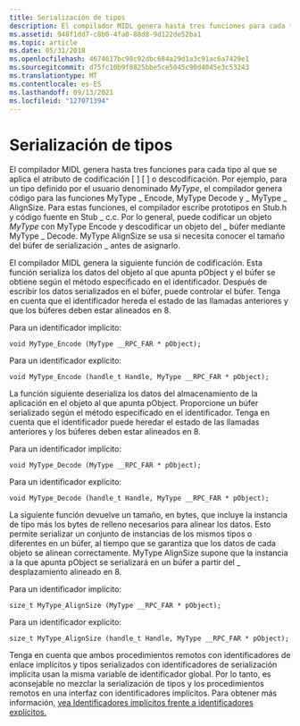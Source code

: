 ```yaml
---
title: Serialización de tipos
description: El compilador MIDL genera hasta tres funciones para cada tipo al que se aplica el atributo \ encode\ o \ decode\.
ms.assetid: 948f1dd7-c8b0-4fa0-88d8-9d122de52ba1
ms.topic: article
ms.date: 05/31/2018
ms.openlocfilehash: 4674617bc98c92dbc684a29d1a3c91ac6a7429e1
ms.sourcegitcommit: d75fc10b9f0825bbe5ce5045c90d4045e3c53243
ms.translationtype: MT
ms.contentlocale: es-ES
ms.lasthandoff: 09/13/2021
ms.locfileid: "127071394"
---
```

# <a name="type-serialization"></a>Serialización de tipos

El compilador MIDL genera hasta tres funciones para cada tipo al que se aplica el atributo de codificación \[ [](/windows/desktop/Midl/encode) \] \[ [](/windows/desktop/Midl/decode) \] o descodificación. Por ejemplo, para un tipo definido por el usuario denominado *MyType*, el compilador genera código para las funciones MyType \_ Encode, MyType Decode y \_ MyType \_ AlignSize. Para estas funciones, el compilador escribe prototipos en Stub.h y código fuente en Stub \_ c.c. Por lo general, puede codificar un objeto *MyType* con MyType Encode y descodificar un objeto del \_ búfer mediante MyType \_ Decode. MyType AlignSize se usa si necesita conocer el tamaño del búfer de serialización \_ antes de asignarlo.

El compilador MIDL genera la siguiente función de codificación. Esta función serializa los datos del objeto al que apunta pObject y el búfer se obtiene según el método especificado en el identificador. Después de escribir los datos serializados en el búfer, puede controlar el búfer. Tenga en cuenta que el identificador hereda el estado de las llamadas anteriores y que los búferes deben estar alineados en 8.

Para un identificador implícito:

``` syntax
void MyType_Encode (MyType __RPC_FAR * pObject);
```

Para un identificador explícito:

``` syntax
void MyType_Encode (handle_t Handle, MyType __RPC_FAR * pObject);
```

La función siguiente deserializa los datos del almacenamiento de la aplicación en el objeto al que apunta pObject. Proporcione un búfer serializado según el método especificado en el identificador. Tenga en cuenta que el identificador puede heredar el estado de las llamadas anteriores y los búferes deben estar alineados en 8.

Para un identificador implícito:

``` syntax
void MyType_Decode (MyType __RPC_FAR * pObject);
```

Para un identificador explícito:

``` syntax
void MyType_Decode (handle_t Handle, MyType __RPC_FAR * pObject);
```

La siguiente función devuelve un tamaño, en bytes, que incluye la instancia de tipo más los bytes de relleno necesarios para alinear los datos. Esto permite serializar un conjunto de instancias de los mismos tipos o diferentes en un búfer, al tiempo que se garantiza que los datos de cada objeto se alinean correctamente. MyType AlignSize supone que la instancia a la que apunta pObject se serializará en un búfer a partir del \_ desplazamiento alineado en 8.

Para un identificador implícito:

``` syntax
size_t MyType_AlignSize (MyType __RPC_FAR * pObject);
```

Para un identificador explícito:

``` syntax
size_t MyType_AlignSize (handle_t Handle, MyType __RPC_FAR * pObject);
```

Tenga en cuenta que ambos procedimientos remotos con identificadores de enlace implícitos y tipos serializados con identificadores de serialización implícita usan la misma variable de identificador global. Por lo tanto, es aconsejable no mezclar la serialización de tipos y los procedimientos remotos en una interfaz con identificadores implícitos. Para obtener más información, [vea Identificadores implícitos frente a identificadores explícitos.](implicit-versus-explicit-handles.md)

 

 